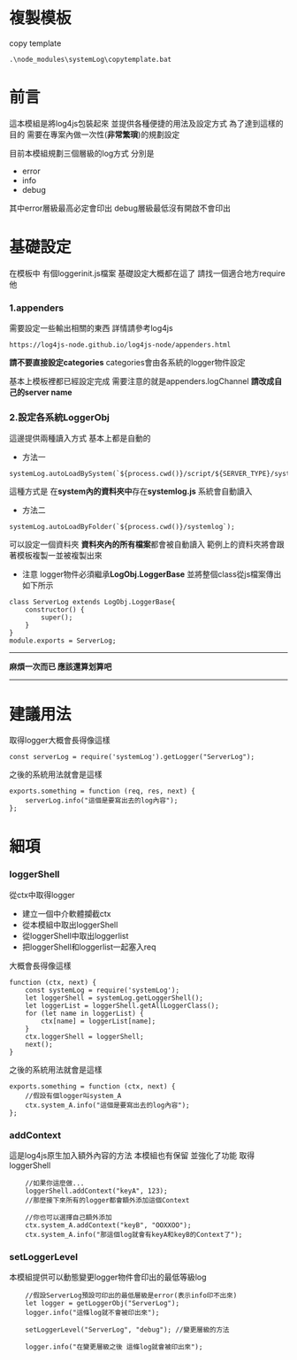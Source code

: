 ﻿#
# 複製模板
copy template
```
.\node_modules\systemLog\copytemplate.bat
```

# 前言
這本模組是將log4js包裝起來 並提供各種便捷的用法及設定方式
為了達到這樣的目的 需要在專案內做一次性(**非常繁瑣**)的規劃設定

目前本模組規劃三個層級的log方式 分別是
 - error
 - info
 - debug

其中error層級最高必定會印出 debug層級最低沒有開啟不會印出

# 基礎設定
在模板中 有個loggerinit.js檔案 基礎設定大概都在這了
請找一個適合地方require他
### 1.appenders
需要設定一些輸出相關的東西
詳情請參考log4js
```
https://log4js-node.github.io/log4js-node/appenders.html
```
**請不要直接設定categories**
categories會由各系統的logger物件設定

基本上模板裡都已經設定完成 需要注意的就是appenders.logChannel **請改成自己的server name**

### 2.設定各系統LoggerObj
這邊提供兩種讀入方式 基本上都是自動的
 - 方法一
```
systemLog.autoLoadBySystem(`${process.cwd()}/script/${SERVER_TYPE}/system`);
```
這種方式是 在**system內的資料夾中**存在**systemlog.js**
系統會自動讀入

 - 方法二
```
systemLog.autoLoadByFolder(`${process.cwd()}/systemlog`);
```
可以設定一個資料夾 **資料夾內的所有檔案**都會被自動讀入
範例上的資料夾將會跟著模板複製一並被複製出來
 - 注意
logger物件必須繼承**LogObj.LoggerBase**
並將整個class從js檔案傳出
如下所示
```
class ServerLog extends LogObj.LoggerBase{
    constructor() {
        super();
    }
}
module.exports = ServerLog;
```

---
**麻煩一次而已 應該還算划算吧**

---


# 建議用法

取得logger大概會長得像這樣
```
const serverLog = require('systemLog').getLogger("ServerLog");
```

之後的系統用法就會是這樣
```
exports.something = function (req, res, next) {
    serverLog.info("這個是要寫出去的log內容");
};
```

# 細項

### loggerShell

從ctx中取得logger

 - 建立一個中介軟體攔截ctx
 - 從本模組中取出loggerShell
 - 從loggerShell中取出loggerlist
 - 把loggerShell和loggerlist一起塞入req

大概會長得像這樣
```
function (ctx, next) {
    const systemLog = require('systemLog');
    let loggerShell = systemLog.getLoggerShell();
    let loggerList = loggerShell.getAllLoggerClass();
    for (let name in loggerList) {
        ctx[name] = loggerList[name];
    }
    ctx.loggerShell = loggerShell;
    next();
}
```

之後的系統用法就會是這樣
```
exports.something = function (ctx, next) {
    //假設有個logger叫system_A
    ctx.system_A.info("這個是要寫出去的log內容");
};
```

### addContext

這是log4js原生加入額外內容的方法
本模組也有保留 並強化了功能
取得loggerShell
```
    //如果你這麼做...
    loggerShell.addContext("keyA", 123);
    //那麼接下來所有的logger都會額外添加這個Context

    //你也可以選擇自己額外添加
    ctx.system_A.addContext("keyB", "OOXXOO");
    ctx.system_A.info("那這個log就會有keyA和keyB的Context了");
```

### setLoggerLevel

本模組提供可以動態變更logger物件會印出的最低等級log
```
    //假設ServerLog預設可印出的最低層級是error(表示info印不出來)
    let logger = getLoggerObj("ServerLog");
    logger.info("這條log就不會被印出來");
    
    setLoggerLevel("ServerLog", "debug"); //變更層級的方法
    
    logger.info("在變更層級之後 這條log就會被印出來");
```
